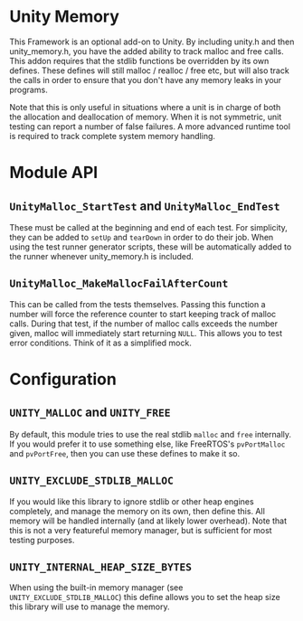 # Unity Memory

This Framework is an optional add-on to Unity.  By including unity.h and then
unity_memory.h, you have the added ability to track malloc and free calls. This 
addon requires that the stdlib functions be overridden by its own defines. These
defines will still malloc / realloc / free etc, but will also track the calls
in order to ensure that you don't have any memory leaks in your programs.

Note that this is only useful in situations where a unit is in charge of both
the allocation and deallocation of memory. When it is not symmetric, unit testing 
can report a number of false failures. A more advanced runtime tool is required to
track complete system memory handling.

# Module API

## `UnityMalloc_StartTest` and `UnityMalloc_EndTest`

These must be called at the beginning and end of each test. For simplicity, they can
be added to `setUp` and `tearDown` in order to do their job. When using the test
runner generator scripts, these will be automatically added to the runner whenever
unity_memory.h is included.

## `UnityMalloc_MakeMallocFailAfterCount`

This can be called from the tests themselves. Passing this function a number will
force the reference counter to start keeping track of malloc calls. During that test,
if the number of malloc calls exceeds the number given, malloc will immediately 
start returning `NULL`. This allows you to test error conditions. Think of it as a 
simplified mock.

# Configuration

## `UNITY_MALLOC` and `UNITY_FREE`

By default, this module tries to use the real stdlib `malloc` and `free` internally. 
If you would prefer it to use something else, like FreeRTOS's `pvPortMalloc` and 
`pvPortFree`, then you can use these defines to make it so.

## `UNITY_EXCLUDE_STDLIB_MALLOC`

If you would like this library to ignore stdlib or other heap engines completely, and
manage the memory on its own, then define this. All memory will be handled internally
(and at likely lower overhead). Note that this is not a very featureful memory manager,
but is sufficient for most testing purposes.

## `UNITY_INTERNAL_HEAP_SIZE_BYTES`

When using the built-in memory manager (see `UNITY_EXCLUDE_STDLIB_MALLOC`) this define
allows you to set the heap size this library will use to manage the memory.
